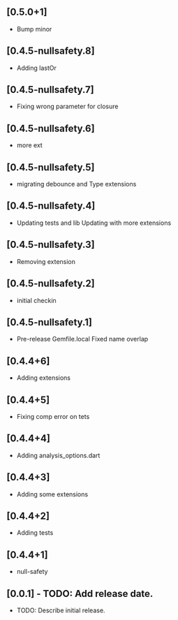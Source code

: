 ## [0.5.0+1]
 * Bump minor

## [0.4.5-nullsafety.8]
 * Adding lastOr

## [0.4.5-nullsafety.7]
 * Fixing wrong parameter for closure

## [0.4.5-nullsafety.6]
 * more ext

## [0.4.5-nullsafety.5]
 * migrating debounce and Type extensions

## [0.4.5-nullsafety.4]
 * Updating tests and lib
Updating with more extensions

## [0.4.5-nullsafety.3]
 * Removing extension

## [0.4.5-nullsafety.2]
 * initial checkin

## [0.4.5-nullsafety.1]
 * Pre-release
Gemfile.local
Fixed name overlap

## [0.4.4+6]
 * Adding extensions

## [0.4.4+5]
 * Fixing comp error on tets

## [0.4.4+4]
 * Adding analysis_options.dart

## [0.4.4+3]
 * Adding some extensions

## [0.4.4+2]
 * Adding tests

## [0.4.4+1]
 * null-safety

## [0.0.1] - TODO: Add release date.

* TODO: Describe initial release.
